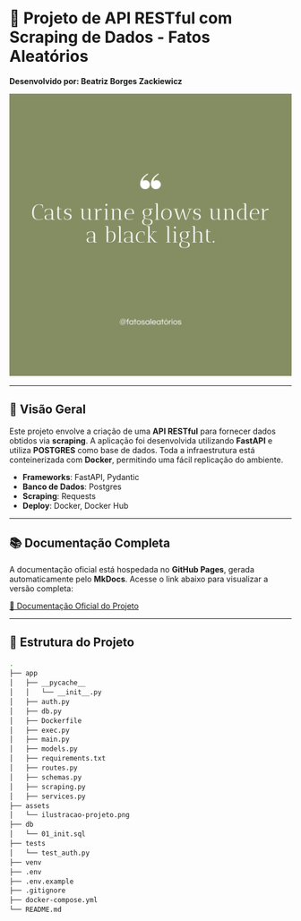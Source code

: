# 🎯 Projeto de API RESTful com Scraping de Dados - Fatos Aleatórios

**Desenvolvido por: Beatriz Borges Zackiewicz**  

![API Banner](./assets/ilustracao-projeto.png)  
<!-- Adicione uma imagem representativa do projeto -->

---

## 📖 Visão Geral

Este projeto envolve a criação de uma **API RESTful** para fornecer dados obtidos via **scraping**. A aplicação foi desenvolvida utilizando **FastAPI** e utiliza **POSTGRES** como base de dados. Toda a infraestrutura está conteinerizada com **Docker**, permitindo uma fácil replicação do ambiente.

- **Frameworks**: FastAPI, Pydantic
- **Banco de Dados**: Postgres
- **Scraping**: Requests
- **Deploy**: Docker, Docker Hub

---

## 📚 Documentação Completa

A documentação oficial está hospedada no **GitHub Pages**, gerada automaticamente pelo **MkDocs**. Acesse o link abaixo para visualizar a versão completa:

[📄 Documentação Oficial do Projeto](https://seu-usuario.github.io/seu-projeto)

---

## 📂 Estrutura do Projeto

```bash
.
├── app
│   ├── __pycache__
│   │   └── __init__.py
│   ├── auth.py
│   ├── db.py
│   ├── Dockerfile
│   ├── exec.py
│   ├── main.py
│   ├── models.py
│   ├── requirements.txt
│   ├── routes.py
│   ├── schemas.py
│   ├── scraping.py
│   ├── services.py
├── assets
│   └── ilustracao-projeto.png
├── db
│   └── 01_init.sql
├── tests
│   └── test_auth.py
├── venv
├── .env
├── .env.example
├── .gitignore
├── docker-compose.yml
└── README.md

